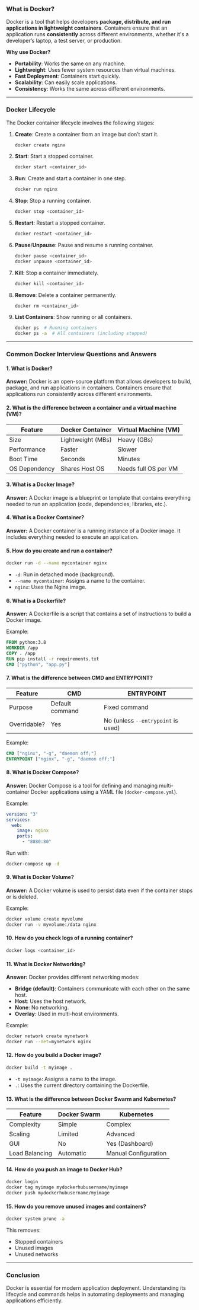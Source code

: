 ### **What is Docker?**  
Docker is a tool that helps developers **package, distribute, and run applications in lightweight containers**. Containers ensure that an application runs **consistently** across different environments, whether it's a developer’s laptop, a test server, or production.  

**Why use Docker?**  
- **Portability**: Works the same on any machine.  
- **Lightweight**: Uses fewer system resources than virtual machines.  
- **Fast Deployment**: Containers start quickly.  
- **Scalability**: Can easily scale applications.  
- **Consistency**: Works the same across different environments.  

---

### **Docker Lifecycle**  
The Docker container lifecycle involves the following stages:  

1. **Create**: Create a container from an image but don’t start it.  
   ```bash
   docker create nginx
   ```  
2. **Start**: Start a stopped container.  
   ```bash
   docker start <container_id>
   ```  
3. **Run**: Create and start a container in one step.  
   ```bash
   docker run nginx
   ```  
4. **Stop**: Stop a running container.  
   ```bash
   docker stop <container_id>
   ```  
5. **Restart**: Restart a stopped container.  
   ```bash
   docker restart <container_id>
   ```  
6. **Pause**/**Unpause**: Pause and resume a running container.  
   ```bash
   docker pause <container_id>
   docker unpause <container_id>
   ```  
7. **Kill**: Stop a container immediately.  
   ```bash
   docker kill <container_id>
   ```  
8. **Remove**: Delete a container permanently.  
   ```bash
   docker rm <container_id>
   ```  
9. **List Containers**: Show running or all containers.  
   ```bash
   docker ps  # Running containers  
   docker ps -a  # All containers (including stopped)  
   ```  

---

### **Common Docker Interview Questions and Answers**  

#### **1. What is Docker?**  
**Answer:** Docker is an open-source platform that allows developers to build, package, and run applications in containers. Containers ensure that applications run consistently across different environments.  

#### **2. What is the difference between a container and a virtual machine (VM)?**  
| Feature | Docker Container | Virtual Machine (VM) |
|---------|----------------|----------------|
| Size | Lightweight (MBs) | Heavy (GBs) |
| Performance | Faster | Slower |
| Boot Time | Seconds | Minutes |
| OS Dependency | Shares Host OS | Needs full OS per VM |

#### **3. What is a Docker Image?**  
**Answer:** A Docker image is a blueprint or template that contains everything needed to run an application (code, dependencies, libraries, etc.).  

#### **4. What is a Docker Container?**  
**Answer:** A Docker container is a running instance of a Docker image. It includes everything needed to execute an application.  

#### **5. How do you create and run a container?**  
```bash
docker run -d --name mycontainer nginx
```
- `-d`: Run in detached mode (background).  
- `--name mycontainer`: Assigns a name to the container.  
- `nginx`: Uses the Nginx image.  

#### **6. What is a Dockerfile?**  
**Answer:** A Dockerfile is a script that contains a set of instructions to build a Docker image.  

Example:
```dockerfile
FROM python:3.8  
WORKDIR /app  
COPY . /app  
RUN pip install -r requirements.txt  
CMD ["python", "app.py"]
```

#### **7. What is the difference between CMD and ENTRYPOINT?**  
| Feature | CMD | ENTRYPOINT |
|---------|-----|-----------|
| Purpose | Default command | Fixed command |
| Overridable? | Yes | No (unless `--entrypoint` is used) |

Example:
```dockerfile
CMD ["nginx", "-g", "daemon off;"]  
ENTRYPOINT ["nginx", "-g", "daemon off;"]  
```

#### **8. What is Docker Compose?**  
**Answer:** Docker Compose is a tool for defining and managing multi-container Docker applications using a YAML file (`docker-compose.yml`).  

Example:
```yaml
version: "3"
services:
  web:
    image: nginx
    ports:
      - "8080:80"
```
Run with:
```bash
docker-compose up -d
```

#### **9. What is Docker Volume?**  
**Answer:** A Docker volume is used to persist data even if the container stops or is deleted.  

Example:
```bash
docker volume create myvolume
docker run -v myvolume:/data nginx
```

#### **10. How do you check logs of a running container?**  
```bash
docker logs <container_id>
```

#### **11. What is Docker Networking?**  
**Answer:** Docker provides different networking modes:  
- **Bridge (default)**: Containers communicate with each other on the same host.  
- **Host**: Uses the host network.  
- **None**: No networking.  
- **Overlay**: Used in multi-host environments.  

Example:
```bash
docker network create mynetwork
docker run --net=mynetwork nginx
```

#### **12. How do you build a Docker image?**  
```bash
docker build -t myimage .
```
- `-t myimage`: Assigns a name to the image.  
- `.`: Uses the current directory containing the Dockerfile.  

#### **13. What is the difference between Docker Swarm and Kubernetes?**  
| Feature | Docker Swarm | Kubernetes |
|---------|-------------|------------|
| Complexity | Simple | Complex |
| Scaling | Limited | Advanced |
| GUI | No | Yes (Dashboard) |
| Load Balancing | Automatic | Manual Configuration |

#### **14. How do you push an image to Docker Hub?**  
```bash
docker login
docker tag myimage mydockerhubusername/myimage
docker push mydockerhubusername/myimage
```

#### **15. How do you remove unused images and containers?**  
```bash
docker system prune -a
```
This removes:
- Stopped containers  
- Unused images  
- Unused networks  

---

### **Conclusion**  
Docker is essential for modern application deployment. Understanding its lifecycle and commands helps in automating deployments and managing applications efficiently.  

